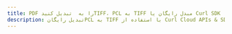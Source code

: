 ---title: PDF را به  تبدیل کنیدTIFF، PCL به TIFF مبدل رایگان یا Curl SDKdescription: تبدیل رایگانPCL به TIFF با استفاده از Curl Cloud APIs & SDK همچنین اسناد PDF را در Cloud ایجاد، ویرایش و رندر کنید.---